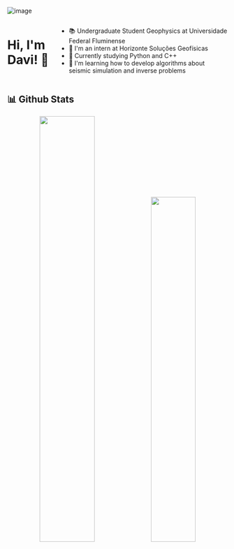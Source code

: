 ![image](https://media.discordapp.net/attachments/581156177199628300/1213353658348077057/kazusacrop.jpg?ex=664d7f27&is=664c2da7&hm=d3b4b2e17f8d4c98044f0b3e61bd388c7d7243b721d751916cc54230ddd5bc42&=&format=webp&width=1439&height=492)

<div style="display: flex; width: 100%;">
    <h1>Hi, I'm Davi! 👋</h1>
    <ul>
        <li> 
            📚 Undergraduate Student Geophysics at Universidade Federal Fluminense
        </li>
        <li>
           🚀 I'm an intern at Horizonte Soluções Geofísicas
        </li>
        <li>
            🐍 Currently studying Python and C++
        </li>
        <li>
           🗻 I'm learning how to develop algorithms about seismic simulation and inverse problems
        </li>
    </ul>
</div>

## **📊 Github Stats**
<div>
    <p align="center"><img width="50%" src="https://github-readme-stats.vercel.app/api?username=davimgeo&show_icons=true&count_private=true&theme=react&hide_border=true&bg_color=0D1117"/> <img width="45%" src="https://github-readme-stats.vercel.app/api/top-langs/?username=davimgeo&show_icons=true&count_private=true&theme=react&hide_border=true&bg_color=0D1117&layout=compact"/>
</p>   
</div>
